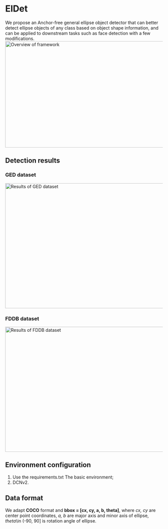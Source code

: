 # ElDet
We propose an Anchor-free general ellipse object detector that can better detect ellipse objects of any class based on object shape information, and can be applied to downstream tasks such as face detection with a few modifications.
<img src="https://user-images.githubusercontent.com/76420705/153814852-4b6d4810-dd49-4c26-b0f5-8e1363d3f32f.png" alt="Overview of framework" width="810" height="340" align="bottom" />

## Detection results
### GED dataset
<img src="https://user-images.githubusercontent.com/76420705/153815397-849209a0-e407-4c18-b42e-e4d23ea6d412.PNG" alt="Results of GED dataset" width="650" height="400" align="bottom" />

### FDDB dataset
<img src="https://user-images.githubusercontent.com/76420705/153815436-7122d9bc-31c7-4af6-9a39-37d3a19f308a.PNG" alt="Results of FDDB dataset" width="550" height="400" align="bottom" />

## Environment configuration
1. Use the requirements.txt The basic environment;
2. DCNv2.

## Data format
We adapt **COCO** format and **bbox = [cx, cy, a, b, theta]**, where *cx, cy* are center point coordinates, *a, b* are major axis and minor axis of ellipse, *theta*\in (-90, 90] is rotation angle of ellipse.
